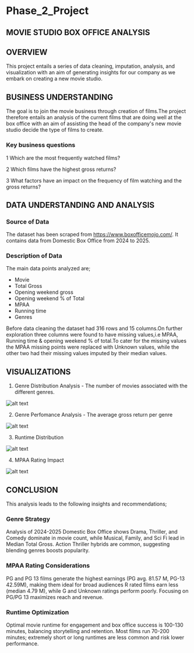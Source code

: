 # Phase_2_Project

## MOVIE STUDIO BOX OFFICE ANALYSIS

## OVERVIEW

This project entails a series of data cleaning, imputation, analysis, and visualization with an aim of generating insights for our company as we embark on creating a new movie studio.


## BUSINESS UNDERSTANDING

The goal is to join the movie business through creation of films.The project therefore entails an analysis of the current films that are doing well at the box office with an aim of assisting the head of the company's new movie studio decide the type of films to create.

### Key business questions

1 Which are the most frequently watched films?

2 Which films have the highest gross returns?

3 What factors have an impact on the frequency of film watching and the gross returns?

## DATA UNDERSTANDING AND ANALYSIS
### Source of Data

The dataset has been scraped  from https://www.boxofficemojo.com/. It contains data from Domestic Box Office from 2024 to 2025.

### Description of Data

The main data points analyzed are;

- Movie
- Total Gross
- Opening weekend gross
- Opening weekend % of Total
- MPAA
- Running time
- Genres
  
Before data cleaning the dataset had 316 rows and 15 columns.On further exploration three columns were found to have missing values,i.e MPAA, Running time & opening weekend % of total.To cater for the missing values the MPAA missing points were replaced with Unknown values, while the other two had their missing values imputed by their median values.

## VISUALIZATIONS

1. Genre Distribution Analysis - The number of movies associated with the different genres.

![alt text](image.png)


2. Genre Perfomance Analysis - The average gross return per genre

![alt text](image-1.png)


3. Runtime Distribution

![alt text](image-2.png)


4. MPAA Rating Impact

![alt text](image-3.png)


## CONCLUSION

This analysis leads to the following insights and recommendations;


### Genre Strategy

Analysis of 2024-2025 Domestic Box Office shows Drama, Thriller, and Comedy dominate in movie count, while Musical, Family, and Sci Fi lead in Median Total Gross. Action Thriller hybrids are
common, suggesting blending genres boosts popularity. 

### MPAA Rating Considerations
PG and PG 13 films generate the highest earnings (PG avg. 81.57 M, PG-13 42.59M), making them ideal for broad audiences R rated films earn less (median 4.79 M), while G and Unknown ratings perform poorly. Focusing on PG/PG 13 maximizes reach and revenue.

### Runtime Optimization
Optimal movie runtime for engagement and box office success is 100-130 minutes, balancing storytelling and retention. Most films run 70-200 minutes; extremely short or long runtimes are less common and risk lower performance.

